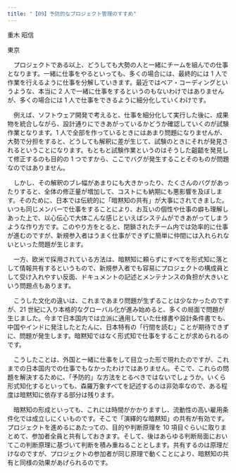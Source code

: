 ```yaml
---
title: "【09】予防的なプロジェクト管理のすすめ"
---
```



重木 昭信



東京


　プロジェクトである以上、どうしても大勢の人と一緒にチームを組んでの仕事となります。一緒に仕事をやるといっても、多くの場合には、最終的には 1 人で作業を行えるように仕事を分解していきます。最近ではペア・コーディングというような、本当に 2 人で一緒に仕事をするというのもないわけではありませんが、多くの場合には 1 人で仕事をできるように細分化していくわけです。

　例えば、ソフトウェア開発で考えると、仕事を細分化して実行した後に、成果物を統合しながら、設計通りにできあがっているかどうか確認していくのが試験作業となります。1 人で全部を作っているときにはあまり問題になりませんが、大勢で分担をすると、どうしても解釈に差が生じて、試験のときにそれが発見されるということになります。もともと試験作業というのはそうした齟齬を発見して修正するのも目的の 1 つですから、ここでバグが発生することそのものが問題なのではありません。

　しかし、その解釈のブレ幅があまりにも大きかったり、たくさんのバグがあったりすると、全体の修正量が増加して、コストにも納期にも悪影響を及ぼします。そのために、日本では伝統的に「暗黙知の共有」が大事にされてきました。いつも同じメンバーで仕事をすることにより、お互いの個性や仕事の癖も理解しあった上で、以心伝心で大体こんな感じといえばシステムができあがってしまうような作り方です。このやり方をとると、閉鎖されたチーム内では効率的に仕事が進むのですが、新規参入者はうまく仕事ができずに簡単に仲間には入れられないといった問題が生じます。

　一方、欧米で採用されている方法は、暗黙知に頼らずにすべてを形式知に落として情報共有するというもので、新規参入者でも容易にプロジェクトの構成員として受け入れやすい反面、ドキュメントの記述とメンテナンスの負担が大きいという問題点もあります。

　こうした文化の違いは、これまであまり問題が生ずることは少なかったのですが、21 世紀に入り本格的なグローバル化が進み始めると、多くの局面で問題が生じました。今まで日本国内では立派に通用していた仕様書や設計条件書でも、中国やインドに発注したとたんに、日本特有の「行間を読む」ことが期待できずに、問題が発生します。暗黙知ではなく形式知で仕事をすることが求められるのです。

　こうしたことは、外国と一緒に仕事をして目立った形で現れたのですが、これまでの日本国内での仕事でもなかったわけではありません。そこで、これらの問題を解決するために、「予防的」な方法をとるべきではないでしょうか。いくら形式知化するといっても、森羅万象すべてを記述するのは非効率なので、ある程度は暗黙知に依存する部分は残ります。

　暗黙知の形成といっても、これには時間がかかりますし、流動性の高い雇用条件化では成立しにくいものです。そこで「演繹的な暗黙知」の共有が有効です。プロジェクトを進めるにあたっての、目的や判断原理を 10 項目ぐらいに取りまとめて、参加者全員と共有しておきます。そして、後はあらゆる判断局面においてこの判断原理に基づいて判断を積み重ねることとします。共有するのは原理だけなのですが、プロジェクトの参加者が同じ原理で動くことにより、暗黙知の共有と同様の効果があげられるのです。
